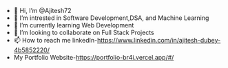 - 👋 Hi, I’m @Ajitesh72
- 👀 I’m intrested in Software Development,DSA, and Machine Learning
- 🌱 I’m currently learning Web Development
- 💞️ I’m looking to collaborate on Full Stack Projects
- 📫 How to reach me linkedIn-https://www.linkedin.com/in/ajitesh-dubey-4b5852220/
- My Portfolio Website-https://portfolio-br4i.vercel.app/#/

<!---
Ajitesh72/Ajitesh72 is a ✨ special ✨ repository because its `README.md` (this file) appears on your GitHub profile.
You can click the Preview link to take a look at your changes.
--->

